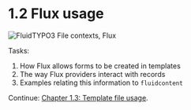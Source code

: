1.2 Flux usage
==============

![FluidTYPO3 File contexts, Flux](../Images/FileContext/Flux.svgz)

Tasks:

1. How Flux allows forms to be created in templates
2. The way Flux providers interact with records
3. Examples relating this information to `fluidcontent`

Continue: [Chapter 1.3: Template file usage](1.3.TemplateFileUsage.md).
